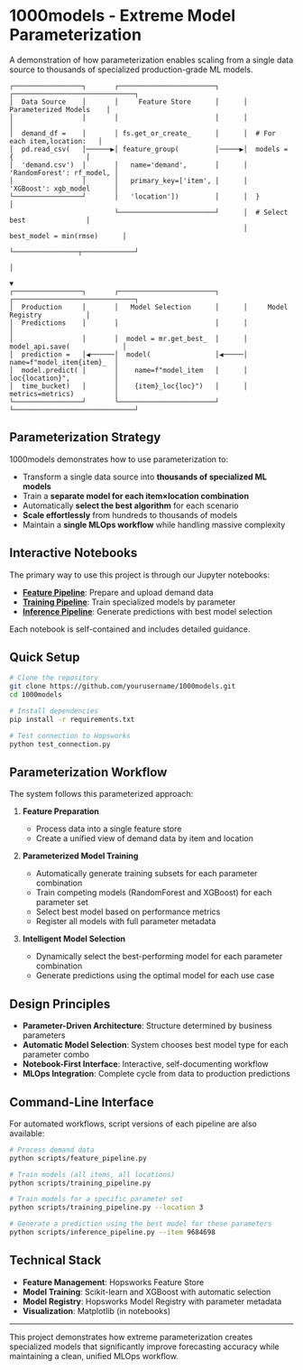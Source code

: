 # 1000models - Extreme Model Parameterization

A demonstration of how parameterization enables scaling from a single data source to thousands of specialized production-grade ML models.

```
┌─────────────────┐       ┌────────────────────────┐      ┌──────────────────────────────┐
│  Data Source    │       │     Feature Store      │      │      Parameterized Models    │
│                 │       │                        │      │                              │
│  demand_df =    │       │ fs.get_or_create_      │      │  # For each item,location:   │
│  pd.read_csv(   │──────▶│ feature_group(         │─────▶│  models = {                  │
│  'demand.csv')  │       │   name='demand',       │      │    'RandomForest': rf_model, │
│                 │       │   primary_key=['item', │      │    'XGBoost': xgb_model      │
└─────────────────┘       │   'location'])         │      │  }                           │
                          └────────────────────────┘      │  # Select best               │
                                                          │  best_model = min(rmse)      │
                                                          └────────────────┬─────────────┘
                                                                           │
                                                                           ▼
┌─────────────────┐       ┌────────────────────────┐      ┌──────────────────────────────┐
│  Production     │       │   Model Selection      │      │     Model Registry           │
│  Predictions    │       │                        │      │                              │
│                 │       │  model = mr.get_best_  │      │  model_api.save(             │
│  prediction =   │◀──────│  model(                │◀─────│    name=f"model_item{item}_  │
│  model.predict( │       │    name=f"model_item   │      │    loc{location}",           │
│  time_bucket)   │       │    {item}_loc{loc}")   │      │    metrics=metrics)          │
└─────────────────┘       └────────────────────────┘      └──────────────────────────────┘
```

## Parameterization Strategy

1000models demonstrates how to use parameterization to:

- Transform a single data source into **thousands of specialized ML models**
- Train a **separate model for each item×location combination**
- Automatically **select the best algorithm** for each scenario
- **Scale effortlessly** from hundreds to thousands of models
- Maintain a **single MLOps workflow** while handling massive complexity

## Interactive Notebooks

The primary way to use this project is through our Jupyter notebooks:

- **[Feature Pipeline](notebooks/feature_pipeline.ipynb)**: Prepare and upload demand data
- **[Training Pipeline](notebooks/training_pipeline.ipynb)**: Train specialized models by parameter
- **[Inference Pipeline](notebooks/inference_pipeline.ipynb)**: Generate predictions with best model selection

Each notebook is self-contained and includes detailed guidance.

## Quick Setup

```bash
# Clone the repository
git clone https://github.com/yourusername/1000models.git
cd 1000models

# Install dependencies
pip install -r requirements.txt

# Test connection to Hopsworks
python test_connection.py
```

## Parameterization Workflow

The system follows this parameterized approach:

1. **Feature Preparation**
   - Process data into a single feature store
   - Create a unified view of demand data by item and location

2. **Parameterized Model Training**
   - Automatically generate training subsets for each parameter combination
   - Train competing models (RandomForest and XGBoost) for each parameter set
   - Select best model based on performance metrics
   - Register all models with full parameter metadata

3. **Intelligent Model Selection**
   - Dynamically select the best-performing model for each parameter combination
   - Generate predictions using the optimal model for each use case

## Design Principles

- **Parameter-Driven Architecture**: Structure determined by business parameters
- **Automatic Model Selection**: System chooses best model type for each parameter combo
- **Notebook-First Interface**: Interactive, self-documenting workflow
- **MLOps Integration**: Complete cycle from data to production predictions

## Command-Line Interface

For automated workflows, script versions of each pipeline are also available:

```bash
# Process demand data
python scripts/feature_pipeline.py

# Train models (all items, all locations)
python scripts/training_pipeline.py

# Train models for a specific parameter set
python scripts/training_pipeline.py --location 3

# Generate a prediction using the best model for these parameters
python scripts/inference_pipeline.py --item 9684698
```

## Technical Stack

- **Feature Management**: Hopsworks Feature Store
- **Model Training**: Scikit-learn and XGBoost with automatic selection
- **Model Registry**: Hopsworks Model Registry with parameter metadata
- **Visualization**: Matplotlib (in notebooks)

---

This project demonstrates how extreme parameterization creates specialized models that significantly improve forecasting accuracy while maintaining a clean, unified MLOps workflow.